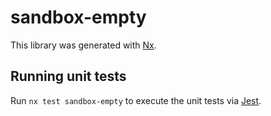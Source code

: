 # sandbox-empty

This library was generated with [Nx](https://nx.dev).

## Running unit tests

Run `nx test sandbox-empty` to execute the unit tests via [Jest](https://jestjs.io).
